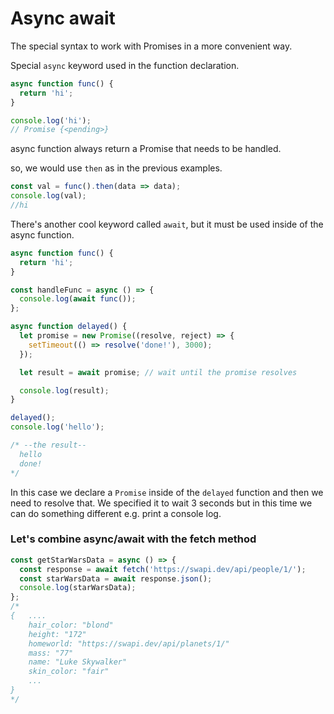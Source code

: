 # Async await

The special syntax to work with Promises in a more convenient way.

Special `async` keyword used in the function declaration.

```js
async function func() {
  return 'hi';
}

console.log('hi');
// Promise {<pending>}
```

async function always return a Promise that needs to be handled.

so, we would use `then` as in the previous examples.

```js
const val = func().then(data => data);
console.log(val);
//hi
```

There's another cool keyword called `await`, but it must be used inside of the async function.

```js
async function func() {
  return 'hi';
}

const handleFunc = async () => {
  console.log(await func());
};
```

```js
async function delayed() {
  let promise = new Promise((resolve, reject) => {
    setTimeout(() => resolve('done!'), 3000);
  });

  let result = await promise; // wait until the promise resolves

  console.log(result);
}

delayed();
console.log('hello');

/* --the result--
  hello
  done!
*/
```

In this case we declare a `Promise` inside of the `delayed` function and then we need to resolve that. We specified it to wait 3 seconds but in this time we can do something different e.g. print a console log.

### Let's combine async/await with the fetch method

```js
const getStarWarsData = async () => {
  const response = await fetch('https://swapi.dev/api/people/1/');
  const starWarsData = await response.json();
  console.log(starWarsData);
};
/*
{   ....
    hair_color: "blond"
    height: "172"
    homeworld: "https://swapi.dev/api/planets/1/"
    mass: "77"
    name: "Luke Skywalker"
    skin_color: "fair"
    ...
}
*/
```
